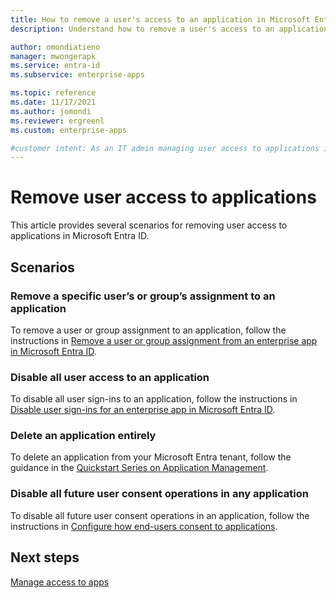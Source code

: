 ```yaml
---
title: How to remove a user's access to an application in Microsoft Entra ID
description: Understand how to remove a user's access to an application in Microsoft Entra ID

author: omondiatieno
manager: mwongerapk
ms.service: entra-id
ms.subservice: enterprise-apps

ms.topic: reference
ms.date: 11/17/2021
ms.author: jomondi
ms.reviewer: ergreenl
ms.custom: enterprise-apps

#customer intent: As an IT admin managing user access to applications in Microsoft Entra ID, I want to remove specific user or group assignments, disable all user access, delete applications, and disable future user consent operations, so that I can control and secure application access for my organization.
---
```


# Remove user access to applications

This article provides several scenarios for removing user access to applications in Microsoft Entra ID.

## Scenarios

### Remove a specific user’s or group’s assignment to an application

To remove a user or group assignment to an application, follow the instructions in [Remove a user or group assignment from an enterprise app in Microsoft Entra ID](./assign-user-or-group-access-portal.md).

### Disable all user access to an application

To disable all user sign-ins to an application, follow the instructions in [Disable user sign-ins for an enterprise app in Microsoft Entra ID](./disable-user-sign-in-portal.md).

### Delete an application entirely

To delete an application from your Microsoft Entra tenant, follow the guidance in the [Quickstart Series on Application Management](delete-application-portal.md).

### Disable all future user consent operations in any application

To disable all future user consent operations in an application, follow the instructions in [Configure how end-users consent to applications](configure-user-consent.md).

## Next steps

[Manage access to apps](what-is-access-management.md)
